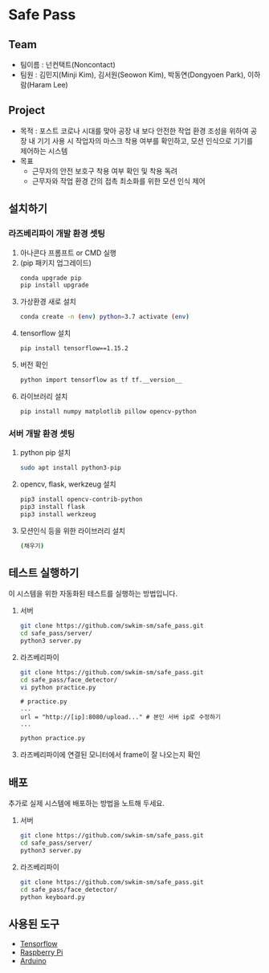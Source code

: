 # Safe Pass
## Team
* 팀이름 : 넌컨택트(Noncontact)
* 팀원 : 김민지(Minji Kim), 김서원(Seowon Kim), 박동연(Dongyoen Park), 이하람(Haram Lee)

## Project
* 목적 : 포스트 코로나 시대를 맞아 공장 내 보다 안전한 작업 환경 조성을 위하여 공장 내 기기 사용 시 작업자의 마스크 착용 여부를 확인하고, 모션 인식으로 기기를 제어하는 시스템
* 목표
    * 근무자의 안전 보호구 착용 여부 확인 및 착용 독려
    * 근무자와 작업 환경 간의 접촉 최소화를 위한 모션 인식 제어

## 설치하기
### 라즈베리파이 개발 환경 셋팅
1. 아나콘다 프롬프트 or CMD 실행
2. (pip 패키지 업그레이드)
    ```bash
    conda upgrade pip
    pip install upgrade
    ```
3. 가상환경 새로 설치
    ```bash
    conda create -n (env) python=3.7 activate (env)
    ```
4. tensorflow 설치
    ```bash
    pip install tensorflow==1.15.2
    ```
5. 버전 확인
    ```bash
    python import tensorflow as tf tf.__version__
    ```
6. 라이브러리 설치
    ```bash
    pip install numpy matplotlib pillow opencv-python
    ```

### 서버 개발 환경 셋팅
1. python pip 설치
    ```bash
    sudo apt install python3-pip
    ```
2. opencv, flask, werkzeug 설치
    ```bash
    pip3 install opencv-contrib-python
    pip3 install flask
    pip3 install werkzeug
    ```
3. 모션인식 등을 위한 라이브러리 설치
    ```bash
    (채우기)
    ```

## 테스트 실행하기
이 시스템을 위한 자동화된 테스트를 실행하는 방법입니다.
1. 서버
    ```bash
    git clone https://github.com/swkim-sm/safe_pass.git
    cd safe_pass/server/
    python3 server.py
    ```
2. 라즈베리파이
    ```bash
    git clone https://github.com/swkim-sm/safe_pass.git
    cd safe_pass/face_detector/
    vi python practice.py
    ```
    ```
    # practice.py
    ...
    url = "http://[ip]:8080/upload..." # 본인 서버 ip로 수정하기
    ...
    ```
    ```bash
    python practice.py 
    ```
3. 라즈베리파이에 연결된 모니터에서 frame이 잘 나오는지 확인

## 배포
추가로 실제 시스템에 배포하는 방법을 노트해 두세요.
1. 서버
    ```bash
    git clone https://github.com/swkim-sm/safe_pass.git
    cd safe_pass/server/
    python3 server.py
    ```
2. 라즈베리파이
    ```bash
    git clone https://github.com/swkim-sm/safe_pass.git
    cd safe_pass/face_detector/
    python keyboard.py
    ```

## 사용된 도구
* [Tensorflow](https://www.tensorflow.org/api_docs)
* [Raspberry Pi](https://www.raspberrypi.org/documentation/)
* [Arduino](https://www.arduino.cc/reference/en/)
